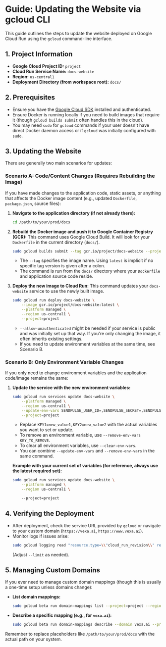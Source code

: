 # Guide: Updating the Website via gcloud CLI

This guide outlines the steps to update the website deployed on Google Cloud Run using the `gcloud` command-line interface.

## 1. Project Information

*   **Google Cloud Project ID:** `project`
*   **Cloud Run Service Name:** `docs-website`
*   **Region:** `us-central1`
*   **Deployment Directory (from workspace root):** `docs/`

## 2. Prerequisites

*   Ensure you have the [Google Cloud SDK](https://cloud.google.com/sdk/docs/install) installed and authenticated.
*   Ensure Docker is running locally if you need to build images that require it (though `gcloud builds submit` often handles this in the cloud).
*   You may need `sudo` for `gcloud` commands if your user doesn't have direct Docker daemon access or if `gcloud` was initially configured with `sudo`.

## 3. Updating the Website

There are generally two main scenarios for updates:

### Scenario A: Code/Content Changes (Requires Rebuilding the Image)

If you have made changes to the application code, static assets, or anything that affects the Docker image content (e.g., updated `Dockerfile`, `package.json`, source files):

1.  **Navigate to the application directory (if not already there):**
    ```bash
    cd /path/to/your/prod/docs
    ```

2.  **Rebuild the Docker image and push it to Google Container Registry (GCR):**
    This command uses Google Cloud Build. It will look for your `Dockerfile` in the current directory (`docs/`).
    ```bash
    sudo gcloud builds submit --tag gcr.io/project/docs-website --project=project
    ```
    *   The `--tag` specifies the image name. Using `latest` is implicit if no specific tag version is given after a colon.
    *   The command is run from the `docs/` directory where your `Dockerfile` and application source code reside.

3.  **Deploy the new image to Cloud Run:**
    This command updates your `docs-website` service to use the newly built image.
    ```bash
    sudo gcloud run deploy docs-website \
        --image gcr.io/project/docs-website:latest \
        --platform managed \
        --region us-central1 \
        --project=project
    ```
    *   `--allow-unauthenticated` might be needed if your service is public and was initially set up that way. If you\'re only changing the image, it often inherits existing settings.
    *   If you need to update environment variables at the same time, see Scenario B.

### Scenario B: Only Environment Variable Changes

If you only need to change environment variables and the application code/image remains the same:

1.  **Update the service with the new environment variables:**
    ```bash
    sudo gcloud run services update docs-website \
        --platform managed \
        --region us-central1 \
        --update-env-vars SENDPULSE_USER_ID=,SENDPULSE_SECRET=,SENDPULSE_MAILING_LIST_ID=,NEXT_PUBLIC_APP_URL=https://vexa.ai,ADMIN_API_URL=https://gateway.dev.vexa.ai/,NEXTAUTH_SECRET==,NEXTAUTH_URL=https://vexa.ai,ADMIN_API_TOKEN=\'&\',NEXT_PUBLIC_GA_MEASUREMENT_ID=,NEXT_PUBLIC_UMAMI_WEBSITE_ID= \
        --project=project
    ```
    *   Replace `KEY1=new_value1,KEY2=new_value2` with the actual variables you want to set or update.
    *   To remove an environment variable, use `--remove-env-vars KEY_TO_REMOVE`.
    *   To clear all environment variables, use `--clear-env-vars`.
    *   You can combine `--update-env-vars` and `--remove-env-vars` in the same command.

    **Example with your current set of variables (for reference, always use the latest required set):**
    ```bash
    sudo gcloud run services update docs-website \
        --platform managed \
        --region us-central1 \

        --project=project
    ```

## 4. Verifying the Deployment

*   After deployment, check the service URL provided by `gcloud` or navigate to your custom domain (`https://vexa.ai`, `https://www.vexa.ai`).
*   Monitor logs if issues arise:
    ```bash
    sudo gcloud logging read "resource.type=\\"cloud_run_revision\\" resource.labels.service_name=\\"docs-website\\" resource.labels.location=\\"us-central1\\"" --project=project --limit 50 --format json | cat
    ```
    (Adjust `--limit` as needed).

## 5. Managing Custom Domains

If you ever need to manage custom domain mappings (though this is usually a one-time setup unless domains change):

*   **List domain mappings:**
    ```bash
    sudo gcloud beta run domain-mappings list --project=project --region us-central1
    ```
*   **Describe a specific mapping (e.g., for `vexa.ai`):**
    ```bash
    sudo gcloud beta run domain-mappings describe --domain vexa.ai --project=project --region us-central1
    ```

Remember to replace placeholders like `/path/to/your/prod/docs` with the actual path on your system. 